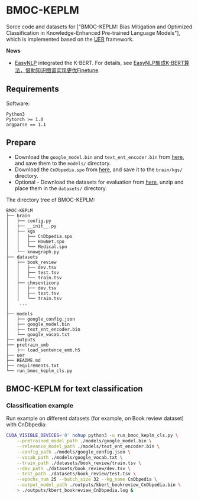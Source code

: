# BMOC-KEPLM

Sorce code and datasets for ["BMOC-KEPLM: Bias Mitigation and Optimized Classification in Knowledge-Enhanced Pre-trained Language Models"], which is implemented based on the [UER](https://github.com/dbiir/UER-py) framework.

**News**

- [EasyNLP](https://github.com/alibaba/EasyNLP) integrated the K-BERT. For details, see [EasyNLP集成K-BERT算法，借助知识图谱实现更优Finetune](https://zhuanlan.zhihu.com/p/553816104).


## Requirements

Software:
```
Python3
Pytorch >= 1.0
argparse == 1.1
```


## Prepare

* Download the ``google_model.bin`` and ``text_ent_encoder.bin`` from [here](https://www.weiyun.com/disk), and save them to the ``models/`` directory.
* Download the ``CnDbpedia.spo`` from [here](https://www.weiyun.com/disk), and save it to the ``brain/kgs/`` directory.
* Optional - Download the datasets for evaluation from [here](https://www.weiyun.com/disk), unzip and place them in the ``datasets/`` directory.

The directory tree of BMOC-KEPLM:
```
BMOC-KEPLM
├── brain
│   ├── config.py
│   ├── __init__.py
│   ├── kgs
│   │   ├── CnDbpedia.spo
│   │   ├── HowNet.spo
│   │   └── Medical.spo
│   └── knowgraph.py
├── datasets
│   ├── book_review
│   │   ├── dev.tsv
│   │   ├── test.tsv
│   │   └── train.tsv
│   ├── chnsenticorp
│   │   ├── dev.tsv
│   │   ├── test.tsv
│   │   └── train.tsv
│    ...
│
├── models
│   ├── google_config.json
│   ├── google_model.bin
│   ├── text_ent_encoder.bin
│   └── google_vocab.txt
├── outputs
├── pretrain_emb
│   ├── load_sentence_emb.h5
├── uer
├── README.md
├── requirements.txt
└── run_bmoc_keplm_cls.py
```


## BMOC-KEPLM for text classification

### Classification example

Run example on different datasets (for example, on Book review dataset) with CnDbpedia:
```sh
CUDA_VISIBLE_DEVICES='0' nohup python3 -u run_bmoc_keplm_cls.py \
    --pretrained_model_path ./models/google_model.bin \
    --relevance_model_path ./models/text_ent_encoder.bin \
    --config_path ./models/google_config.json \
    --vocab_path ./models/google_vocab.txt \
    --train_path ./datasets/book_review/train.tsv \
    --dev_path ./datasets/book_review/dev.tsv \
    --test_path ./datasets/book_review/test.tsv \
    --epochs_num 25 --batch_size 32 --kg_name CnDbpedia \
    --output_model_path ./outputs/kbert_bookreview_CnDbpedia.bin \
    > ./outputs/kbert_bookreview_CnDbpedia.log &
```


